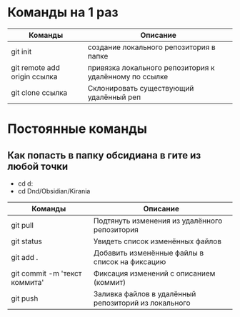 # Команды на 1 раз

| Команды                      | Описание                                               |
| ---------------------------- | ------------------------------------------------------ |
| git init                     | создание локального репозитория в папке                |
| git remote add origin ссылка | привязка локального репозитория к удалённому по ссылке |
| git clone ссылка             | Склонировать существующий удалённый реп                |
# Постоянные команды

## Как попасть в папку обсидиана в гите из любой точки

- cd d:
- cd Dnd/Obsidian/Kirania

| Команды                       | Описание                                             |
| ----------------------------- | ---------------------------------------------------- |
| git pull                      | Подтянуть изменения из удалённого репозитория        |
| git status                    | Увидеть список изменённых файлов                     |
| git add .                     | Добавить изменённые файлы в список на фиксацию       |
| git commit -m 'текст коммита' | Фиксация изменений с описанием (коммит)              |
| git push                      | Заливка файлов в удалённый репозиторий из локального |
